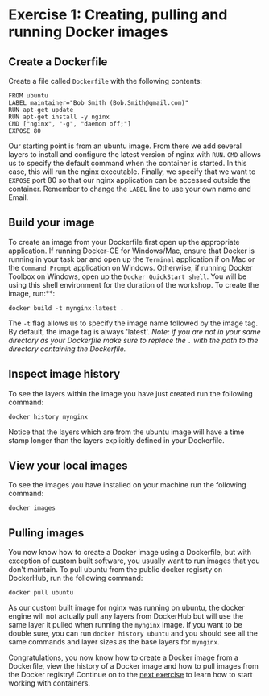 # Exercise 1: Creating, pulling and running Docker images

## Create a Dockerfile

Create a file called `Dockerfile` with the following contents:

```
FROM ubuntu
LABEL maintainer="Bob Smith (Bob.Smith@gmail.com)"
RUN apt-get update
RUN apt-get install -y nginx
CMD ["nginx", "-g", "daemon off;"]
EXPOSE 80
```

Our starting point is from an ubuntu image. From there we add several layers to install and configure the latest version of nginx with `RUN`. `CMD` allows us to specify the default command when the container is started. In this case, this will run the nginx executable. Finally, we specify that we want to `EXPOSE` port 80 so that our nginx application can be accessed outside the container. Remember to change the `LABEL` line to use your own name and Email.

## Build your image

To create an image from your Dockerfile first open up the appropriate application. If running Docker-CE for Windows/Mac, ensure that Docker is running in your task bar and open up the `Terminal` application if on Mac or the `Command Prompt` application on Windows. Otherwise, if running Docker Toolbox on Windows, open up the `Docker QuickStart shell`. You will be using this shell environment for the duration of the workshop. To create the image, run:**:

`docker build -t mynginx:latest .`

The `-t` flag allows us to specify the image name followed by the image tag. By default, the image tag is always 'latest'.
*Note: if you are not in your same directory as your Dockerfile make sure to replace the `.` with the path to the directory containing the Dockerfile.*

## Inspect image history

To see the layers within the image you have just created run the following command:

`docker history mynginx`

Notice that the layers which are from the ubuntu image will have a time stamp longer than the layers explicitly defined in your Dockerfile.

## View your local images

To see the images you have installed on your machine run the following command:

`docker images`

## Pulling images

You now know how to create a Docker image using a Dockerfile, but with exception of custom built software, you usually want to run images that you don't maintain. To pull ubuntu from the public docker regisrty on DockerHub, run the following command:

`docker pull ubuntu`

As our custom built image for nginx was running on ubuntu, the docker engine will not actually pull any layers from DockerHub but will use the same layer it pulled when running the `mynginx` image. If you want to be double sure, you can run `docker history ubuntu` and you should see all the same commands and layer sizes as the base layers for `mynginx`.

Congratulations, you now know how to create a Docker image from a Dockerfile, view the history of a Docker image and how to pull images from the Docker registry! Continue on to the [next exercise](../2_Create_view_stop_containers) to learn how to start working with containers.
